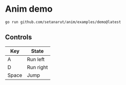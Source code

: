 # Anim demo

```zsh
go run github.com/setanarut/anim/examples/demo@latest
```

## Controls

| Key   | State     |
| ----- | --------- |
| A     | Run left  |
| D     | Run right |
| Space | Jump      |

